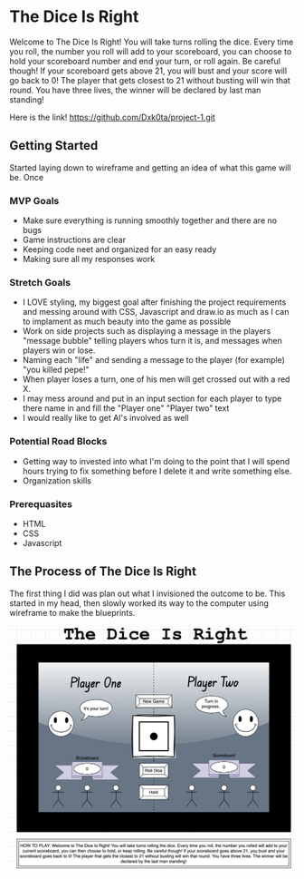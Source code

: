 # The Dice Is Right
 
 Welcome to The Dice Is Right! You will take turns rolling the dice. Every time you roll, the number you roll will add to your scoreboard, you can choose to hold your scoreboard number and end your turn, or roll again. Be careful though! If your scoreboard gets above 21, you will bust and your score will go back to 0! The player that gets closest to 21 without busting will win that round. You have three lives, the winner will be declared by last man standing!

Here is the link! https://github.com/Dxk0ta/project-1.git

## Getting Started

Started laying down to wireframe and getting an idea of what this game will be. Once 

### MVP Goals

* Make sure everything is running smoothly together and there are no bugs
* Game instructions are clear
* Keeping code neet and organized for an easy ready
* Making sure all my responses work 


### Stretch Goals

* I LOVE styling, my biggest goal after finishing the project requirements and messing around with CSS, Javascript and draw.io as much as I can to implament as much beauty into the game as possible
* Work on side projects such as displaying a message in the players "message bubble" telling players whos turn it is, and messages when players win or lose.
* Naming each "life" and sending a message to the player (for example) "you killed pepe!"
* When player loses a turn, one of his men will get crossed out with a red X.
* I may mess around and put in an input section for each player to type there name in and fill the "Player one" "Player two" text
* I would really like to get AI's involved as well

### Potential Road Blocks

* Getting way to invested into what I'm doing to the point that I will spend hours trying to fix something before I delete it and write something else.
* Organization skills

### Prerequasites 

* HTML
* CSS
* Javascript

## The Process of The Dice Is Right

The first thing I did was plan out what I invisioned the outcome to be. This started in my head, then slowly worked its way to the computer using wireframe to make the blueprints.

![wireframe](./prototype.img.png)